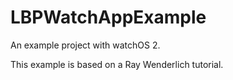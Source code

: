 # LBPWatchAppExample
An example project with watchOS 2.

This example is based on a Ray Wenderlich tutorial.
